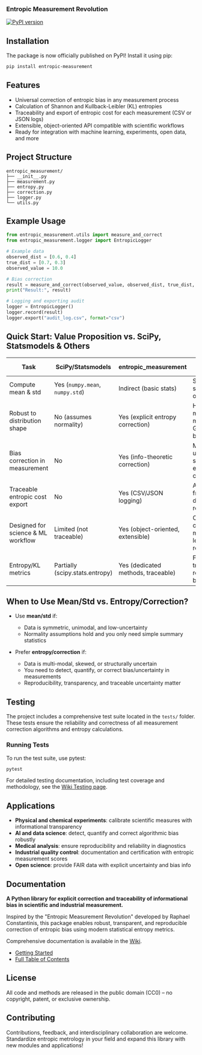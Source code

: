 ### Entropic Measurement Revolution

[![PyPI version](https://badge.fury.io/py/entropic-measurement.svg)](https://badge.fury.io/py/entropic-measurement)

## Installation

The package is now officially published on PyPI! Install it using pip:

```bash
pip install entropic-measurement
```

## Features

- Universal correction of entropic bias in any measurement process
- Calculation of Shannon and Kullback-Leibler (KL) entropies
- Traceability and export of entropic cost for each measurement (CSV or JSON logs)
- Extensible, object-oriented API compatible with scientific workflows
- Ready for integration with machine learning, experiments, open data, and more

## Project Structure

```
entropic_measurement/
├── __init__.py
├── measurement.py
├── entropy.py
├── correction.py
├── logger.py
└── utils.py
```

## Example Usage

```python
from entropic_measurement.utils import measure_and_correct
from entropic_measurement.logger import EntropicLogger

# Example data
observed_dist = [0.6, 0.4]
true_dist = [0.7, 0.3]
observed_value = 10.0

# Bias correction
result = measure_and_correct(observed_value, observed_dist, true_dist, beta=1.0)
print("Result:", result)

# Logging and exporting audit
logger = EntropicLogger()
logger.record(result)
logger.export("audit_log.csv", format="csv")
```

## Quick Start: Value Proposition vs. SciPy, Statsmodels & Others

| Task                              | SciPy/Statsmodels                | entropic_measurement              | Key Value Add                                   |
|-----------------------------------|----------------------------------|-----------------------------------|-------------------------------------------------|
| Compute mean & std                | Yes (`numpy.mean`, `numpy.std`)  | Indirect (basic stats)            | Standard statistics only                        |
| Robust to distribution shape      | No (assumes normality)           | Yes (explicit entropy correction) | Handles multi-modal, non-Gaussian, biased data  |
| Bias correction in measurement    | No                               | Yes (info-theoretic correction)   | Makes uncertainty sources explicit, corrects    |
| Traceable entropic cost export    | No                               | Yes (CSV/JSON logging)            | Audit-friendly, detailed reporting              |
| Designed for science & ML workflow| Limited (not traceable)          | Yes (object-oriented, extensible) | Open, composable, machine learning ready        |
| Entropy/KL metrics                | Partially (scipy.stats.entropy)  | Yes (dedicated methods, traceable)| Fully traceable & ready for bias audit          |

## When to Use Mean/Std vs. Entropy/Correction?

- Use **mean/std** if:
  - Data is symmetric, unimodal, and low-uncertainty
  - Normality assumptions hold and you only need simple summary statistics

- Prefer **entropy/correction** if:
  - Data is multi-modal, skewed, or structurally uncertain
  - You need to detect, quantify, or correct bias/uncertainty in measurements
  - Reproducibility, transparency, and traceable uncertainty matter

## Testing

The project includes a comprehensive test suite located in the `tests/` folder. These tests ensure the reliability and correctness of all measurement correction algorithms and entropy calculations.

### Running Tests

To run the test suite, use pytest:

```bash
pytest
```

For detailed testing documentation, including test coverage and methodology, see the [Wiki Testing page](https://github.com/rconstant1/entropic_measurement/wiki/Testing).

## Applications

- **Physical and chemical experiments**: calibrate scientific measures with informational transparency
- **AI and data science**: detect, quantify and correct algorithmic bias robustly
- **Medical analysis**: ensure reproducibility and reliability in diagnostics
- **Industrial quality control**: documentation and certification with entropic measurement scores
- **Open science**: provide FAIR data with explicit uncertainty and bias info

## Documentation

**A Python library for explicit correction and traceability of informational bias in scientific and industrial measurement.**

Inspired by the "Entropic Measurement Revolution" developed by Raphael Constantinis, this package enables robust, transparent, and reproducible correction of entropic bias using modern statistical entropy metrics.

Comprehensive documentation is available in the [Wiki](https://github.com/rconstant1/entropic_measurement/wiki).

- [Getting Started](https://github.com/rconstant1/entropic_measurement/wiki/Quick-Start-Guide)
- [Full Table of Contents](https://github.com/rconstant1/entropic_measurement/wiki)

## License

All code and methods are released in the public domain (CC0) – no copyright, patent, or exclusive ownership.

## Contributing

Contributions, feedback, and interdisciplinary collaboration are welcome.
Standardize entropic metrology in your field and expand this library with new modules and applications!
